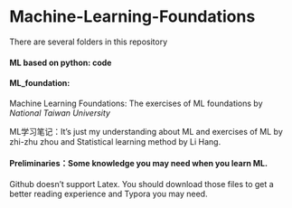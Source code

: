 # Machine-Learning-Foundations

There are several folders in this repository

#### ML based on python: code

#### ML_foundation:

Machine Learning Foundations: The exercises of ML foundations by *National Taiwan University*

ML学习笔记：It’s just my understanding about ML and exercises of ML by zhi-zhu zhou and Statistical learning method by Li Hang.

#### Preliminaries：Some knowledge you may need when you learn ML.

Github doesn’t support Latex. You should download those files to get a better reading experience and Typora you may need. 

